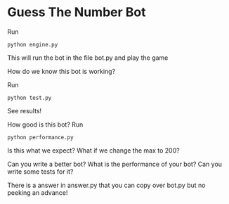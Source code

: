 Guess The Number Bot
====================

Run 

    python engine.py

This will run the bot in the file bot.py and play the game

How do we know this bot is working?

Run

    python test.py

See results!

How good is this bot? Run

    python performance.py

Is this what we expect? What if we change the max to 200?

Can you write a better bot? What is the performance of your bot? Can you write some tests for it?

There is a answer in answer.py that you can copy over bot.py but no peeking an advance!

